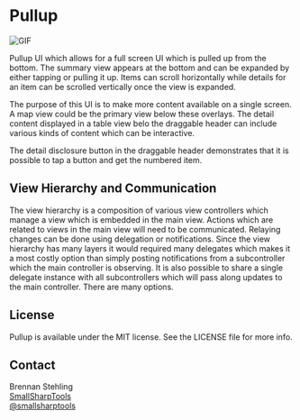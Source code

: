 # Pullup

![GIF](Pullup.gif)

Pullup UI which allows for a full screen UI which is pulled up from the bottom. The summary view appears at the bottom and can be expanded by either tapping or pulling it up. Items can scroll horizontally while details for an item can be scrolled vertically once the view is expanded.

The purpose of this UI is to make more content available on a single screen. A map view could be the primary view below these overlays. The detail content displayed in a table view belo the draggable header can include various kinds of content which can be interactive.

The detail disclosure button in the draggable header demonstrates that it is possible to tap a button and get the numbered item.

## View Hierarchy and Communication

The view hierarchy is a composition of various view controllers which manage a view which is embedded in the main view. Actions which are related to views in the main view will need to be communicated. Relaying changes can be done using delegation or notifications. Since the view hierarchy has many layers it would required many delegates which makes it a most costly option than simply posting notifications from a subcontroller which the main controller is observing. It is also possible to share a single delegate instance with all subcontrollers which will pass along updates to the main controller. There are many options.

## License

Pullup is available under the MIT license. See the LICENSE file for more info.

## Contact

Brennan Stehling  
[SmallSharpTools](http://www.smallsharptools.com/)  
[@smallsharptools](https://twitter.com/smallsharptools) 

